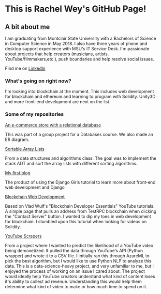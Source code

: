 # This is Rachel Wey's GitHub Page!

## A bit about me

I am graduating from Montclair State University with a Bachelors of Science in Computer Science in May 2018.
I also have three years of phone and desktop support experience with MSU's IT Service Desk.
I'm passionate about projects that help creators (musicians, artists, YouTube/filmmakers,etc.), push boundaries and help resolve social issues.

Find me on [LinkedIn](https://www.linkedin.com/in/rachel-wey-990b12150/)

### What's going on right now?

I'm looking into blockchain at the moment.
This includes web development for blockchain and ethereum and learning to program with Solidity.
Unity3D and more front-end development are next on the list.

### Some of my repositories

[An e-commerce store with a relational database](https://github.com/rachel-w/Bobs-Music-Store)

This was part of a group project for a Databases course. We also made an ER diagram.


[Sortable Array Lists](https://github.com/rachel-w/sortable-array-lists)

From a data structures and algorithms class. 
The goal was to implement the stack ADT and sort the array lists with different sorting algorithms.


[My first blog](https://github.com/rachel-w/my-first-blog)

The product of using the Django Girls tutorial to learn more about front-end web development and Django

[Blockchain Web Development](https://github.com/rachel-w/blockchainWeb)

Based on Vlad Wulf's "Blockchain Developer Essentials" YouTube tutorials.
A simple page that pulls an address from TestRPC blockchain when clicking the "Contact Server" button. I wanted to dip my toes in web development for blockchain. I stumbled upon this tutorial when looking for videos on Solidity.

[YouTube Scrapers](https://github.com/rachel-w/YouTubeCategorize)

From a project where I wanted to predict the likelihood of a YouTube video being demonetized.
It pulled the data through YouTube's API (Python wrapper) and wrote it to a CSV file.
I initially ran this through AzureML to pick the best algorithm, but I would like to use Python NLP to analyze this data.
This is a data-science-heavy project, and very unfamiliar to me, but I enjoyed the process of working on an issue I cared about.
The project would ideally help YouTube creators understand what kind of content loses it's ability to collect ad revenue.
Understanding this would help them determine what kind of video to make or how much time to spend on it.
